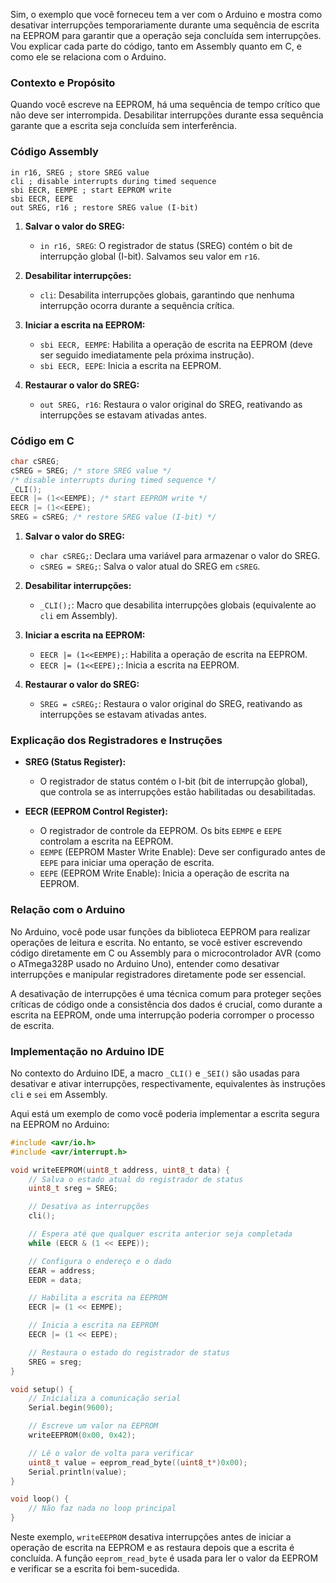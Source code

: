 Sim, o exemplo que você forneceu tem a ver com o Arduino e mostra como desativar interrupções temporariamente durante uma sequência de escrita na EEPROM para garantir que a operação seja concluída sem interrupções. Vou explicar cada parte do código, tanto em Assembly quanto em C, e como ele se relaciona com o Arduino.

### Contexto e Propósito

Quando você escreve na EEPROM, há uma sequência de tempo crítico que não deve ser interrompida. Desabilitar interrupções durante essa sequência garante que a escrita seja concluída sem interferência.

### Código Assembly

```assembly
in r16, SREG ; store SREG value
cli ; disable interrupts during timed sequence
sbi EECR, EEMPE ; start EEPROM write
sbi EECR, EEPE
out SREG, r16 ; restore SREG value (I-bit)
```

1. **Salvar o valor do SREG:**
   - `in r16, SREG`: O registrador de status (SREG) contém o bit de interrupção global (I-bit). Salvamos seu valor em `r16`.

2. **Desabilitar interrupções:**
   - `cli`: Desabilita interrupções globais, garantindo que nenhuma interrupção ocorra durante a sequência crítica.

3. **Iniciar a escrita na EEPROM:**
   - `sbi EECR, EEMPE`: Habilita a operação de escrita na EEPROM (deve ser seguido imediatamente pela próxima instrução).
   - `sbi EECR, EEPE`: Inicia a escrita na EEPROM.

4. **Restaurar o valor do SREG:**
   - `out SREG, r16`: Restaura o valor original do SREG, reativando as interrupções se estavam ativadas antes.

### Código em C

```c
char cSREG;
cSREG = SREG; /* store SREG value */
/* disable interrupts during timed sequence */
_CLI();
EECR |= (1<<EEMPE); /* start EEPROM write */
EECR |= (1<<EEPE);
SREG = cSREG; /* restore SREG value (I-bit) */
```

1. **Salvar o valor do SREG:**
   - `char cSREG;`: Declara uma variável para armazenar o valor do SREG.
   - `cSREG = SREG;`: Salva o valor atual do SREG em `cSREG`.

2. **Desabilitar interrupções:**
   - `_CLI();`: Macro que desabilita interrupções globais (equivalente ao `cli` em Assembly).

3. **Iniciar a escrita na EEPROM:**
   - `EECR |= (1<<EEMPE);`: Habilita a operação de escrita na EEPROM.
   - `EECR |= (1<<EEPE);`: Inicia a escrita na EEPROM.

4. **Restaurar o valor do SREG:**
   - `SREG = cSREG;`: Restaura o valor original do SREG, reativando as interrupções se estavam ativadas antes.

### Explicação dos Registradores e Instruções

- **SREG (Status Register):**
  - O registrador de status contém o I-bit (bit de interrupção global), que controla se as interrupções estão habilitadas ou desabilitadas.

- **EECR (EEPROM Control Register):**
  - O registrador de controle da EEPROM. Os bits `EEMPE` e `EEPE` controlam a escrita na EEPROM.
  - `EEMPE` (EEPROM Master Write Enable): Deve ser configurado antes de `EEPE` para iniciar uma operação de escrita.
  - `EEPE` (EEPROM Write Enable): Inicia a operação de escrita na EEPROM.

### Relação com o Arduino

No Arduino, você pode usar funções da biblioteca EEPROM para realizar operações de leitura e escrita. No entanto, se você estiver escrevendo código diretamente em C ou Assembly para o microcontrolador AVR (como o ATmega328P usado no Arduino Uno), entender como desativar interrupções e manipular registradores diretamente pode ser essencial.

A desativação de interrupções é uma técnica comum para proteger seções críticas de código onde a consistência dos dados é crucial, como durante a escrita na EEPROM, onde uma interrupção poderia corromper o processo de escrita.

### Implementação no Arduino IDE

No contexto do Arduino IDE, a macro `_CLI()` e `_SEI()` são usadas para desativar e ativar interrupções, respectivamente, equivalentes às instruções `cli` e `sei` em Assembly.

Aqui está um exemplo de como você poderia implementar a escrita segura na EEPROM no Arduino:

```c
#include <avr/io.h>
#include <avr/interrupt.h>

void writeEEPROM(uint8_t address, uint8_t data) {
    // Salva o estado atual do registrador de status
    uint8_t sreg = SREG;

    // Desativa as interrupções
    cli();

    // Espera até que qualquer escrita anterior seja completada
    while (EECR & (1 << EEPE));

    // Configura o endereço e o dado
    EEAR = address;
    EEDR = data;

    // Habilita a escrita na EEPROM
    EECR |= (1 << EEMPE);

    // Inicia a escrita na EEPROM
    EECR |= (1 << EEPE);

    // Restaura o estado do registrador de status
    SREG = sreg;
}

void setup() {
    // Inicializa a comunicação serial
    Serial.begin(9600);

    // Escreve um valor na EEPROM
    writeEEPROM(0x00, 0x42);

    // Lê o valor de volta para verificar
    uint8_t value = eeprom_read_byte((uint8_t*)0x00);
    Serial.println(value);
}

void loop() {
    // Não faz nada no loop principal
}
```

Neste exemplo, `writeEEPROM` desativa interrupções antes de iniciar a operação de escrita na EEPROM e as restaura depois que a escrita é concluída. A função `eeprom_read_byte` é usada para ler o valor da EEPROM e verificar se a escrita foi bem-sucedida.
